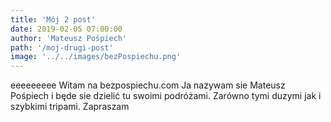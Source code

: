 ```yaml
---
title: 'Mój 2 post'
date: 2019-02-05 07:00:00
author: 'Mateusz Pośpiech'
path: '/moj-drugi-post'
image: '../../images/bezPospiechu.png'
---
```


eeeeeeeee Witam na bezpospiechu.com Ja nazywam sie Mateusz Pośpiech i będe sie dzielić tu swoimi podróżami. Zarówno tymi duzymi jak i szybkimi tripami. Zapraszam